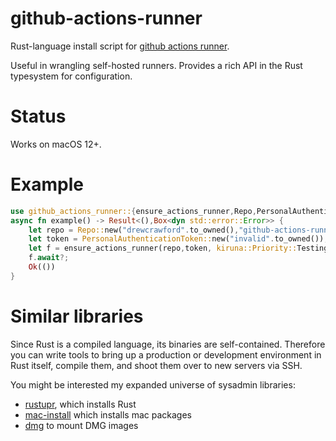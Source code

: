 # github-actions-runner

Rust-language install script for [github actions runner](https://github.com/actions/runner).

Useful in wrangling self-hosted runners.  Provides a rich API in the Rust typesystem for configuration.

# Status

Works on macOS 12+.

# Example
```rust
use github_actions_runner::{ensure_actions_runner,Repo,PersonalAuthenticationToken};
async fn example() -> Result<(),Box<dyn std::error::Error>> {
    let repo = Repo::new("drewcrawford".to_owned(),"github-actions-runner".to_owned());
    let token = PersonalAuthenticationToken::new("invalid".to_owned());
    let f = ensure_actions_runner(repo,token, kiruna::Priority::Testing);
    f.await?;
    Ok(())
}
 ```

# Similar libraries

Since Rust is a compiled language, its binaries are self-contained.  Therefore you can write tools to bring up a production or
development environment in Rust itself, compile them, and shoot them over to new servers via SSH.

You might be interested my expanded universe of sysadmin libraries:

* [rustupr](https://github.com/drewcrawford/rustupr), which installs Rust
* [mac-install](https://github.com/drewcrawford/mac-install) which installs mac packages
* [dmg](https://github.com/drewcrawford/dmg) to mount DMG images